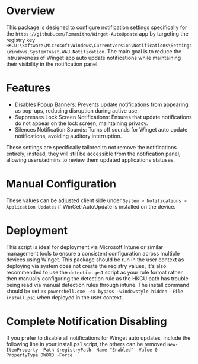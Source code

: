 # Overview
This package is designed to configure notification settings specifically for the `https://github.com/Romanitho/Winget-AutoUpdate` app by targeting the registry key `HKCU:\Software\Microsoft\Windows\CurrentVersion\Notifications\Settings\Windows.SystemToast.WAU.Notification`. The main goal is to reduce the intrusiveness of Winget app auto update notifications while maintaining their visibility in the notification panel.

# Features
- Disables Popup Banners: Prevents update notifications from appearing as pop-ups, reducing disruption during active use.
- Suppresses Lock Screen Notifications: Ensures that update notifications do not appear on the lock screen, maintaining privacy.
- Silences Notification Sounds: Turns off sounds for Winget auto update notifications, avoiding auditory interruption.

These settings are specifically tailored to not remove the notifications entirely; instead, they will still be accessible from the notification panel, allowing users/admins to review them updated applications statuses. 

# Manual Configuration
These values can be adjusted client side under `System > Notifications > Application Updates` if WinGet-AutoUpdate is installed on the device. 

# Deployment
This script is ideal for deployment via Microsoft Intune or similar management tools to ensure a consistent configuration across multiple devices using Winget.
This package should be run in the user context as deploying via system does not create the registry values, it's also recommended to use the `detection.ps1` script as your rule format rather then manually configuring the detection rule as the HKCU path has trouble being read via manual detection rules through intune.  The install command should be set as `powershell.exe -ex bypass -windowstyle hidden -File install.ps1` when deployed in the user context. 


# Complete Notification Disabling
If you prefer to disable all notifications for Winget auto updates, include the following line in your install.ps1 script, the others can be removed
`New-ItemProperty -Path $registryPath -Name "Enabled" -Value 0 -PropertyType DWORD -Force`